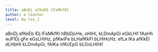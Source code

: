 ```yaml
---
title: aBnDj afKeEb lFaMkfKl
author: a teacher
level: bw_lev_1
---
```

aBnDj afKeEb lDj lFaMkfKl
hBbDjvHe, oHlHi, kLDmApGi eGkLHl!
fAaHh wJFlDj gFe eGsLHiHz,
pfKwIFe bLHafKkFl bLHlHcHz.
efLa lKa afKkEl dLHbHt kLDmApGi,
fAlKa nfKcEpG bLGoLHlHi!